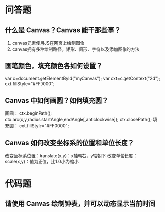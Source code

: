 # 问答题
## 什么是 Canvas？Canvas 能干那些事？
1. canvas元素使用JS在网页上绘制图像
2. canvas拥有多种绘制路径。矩形、圆形、字符以及添加图像的方法


## 画笔颜色，填充颜色各如何设置？
var c=document.getElementById("myCanvas");
var cxt=c.getContext("2d");
cxt.fillStyle="#FF0000";


## Canvas 中如何画圆？如何填充圆？
画圆：
ctx.beginPath();
ctx.arc(x,y,radius,startAngle,endAngle[,anticlockwise]);
ctx.closePath();
填充圆：
cxt.fillStyle="#FF0000";

## Canvas 如何改变坐标系的位置和单位长度？
改变坐标系位置：translate(x,y)：x轴朝右，y轴朝下
改变单位长度：scale(x,y)：值为正值，比1.0小为缩小

# 代码题
## 请使用 Canvas 绘制钟表，并可以动态显示当前时间
